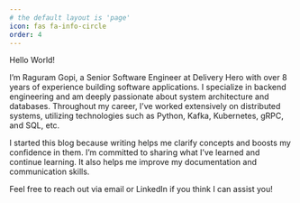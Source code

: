 ```yaml
---
# the default layout is 'page'
icon: fas fa-info-circle
order: 4
---
```


[//]: # (> Add Markdown syntax content to file `_tabs/about.md`{: .filepath } and it will show up on this page.)

[//]: # ({: .prompt-tip })

Hello World!

I’m Raguram Gopi, a Senior Software Engineer at Delivery Hero with over 8 years of experience building 
software applications. I specialize in backend engineering and am deeply passionate about system architecture 
and databases. Throughout my career, I’ve worked extensively on distributed systems, utilizing 
technologies such as Python, Kafka, Kubernetes, gRPC, and SQL, etc.

I started this blog because writing helps me clarify concepts and boosts my confidence in them. 
I’m committed to sharing what I’ve learned and continue learning. It also helps me improve my 
documentation and communication skills.

Feel free to reach out via email or LinkedIn if you think I can assist you!

